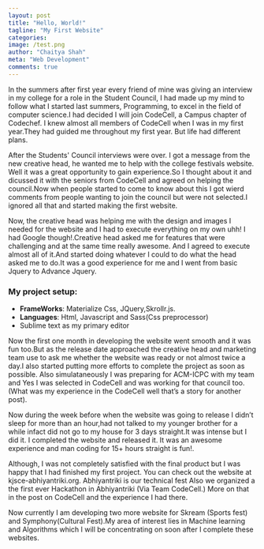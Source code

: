 ```yaml
---
layout: post
title: "Hello, World!"
tagline: "My First Website"
categories:
image: /test.png
author: "Chaitya Shah"
meta: "Web Development"
comments: true
---
```



In the summers after first year every friend of mine was giving an interview in my college for a role in the Student Council, I had made up my mind to follow what I started last summers, Programming,  to excel in the field of computer science.I had decided I will join CodeCell, a Campus chapter of Codechef. I knew almost all members of CodeCell when I was in my first year.They had guided me throughout my first year. But life had different plans.

After the Students' Council interviews were over. I got a message from the new creative head, he wanted me to help with the college festivals website. Well it was a great opportunity to gain experience.So I thought about it and dicussed it with the seniors from CodeCell and agreed on helping the council.Now when people started to come to know about this I got wierd comments from people wanting to join the council but were not selected.I ignored all that and started making the first website.

Now, the creative head was helping me with the design and images I needed for the website and I had to execute everything on my own uhh! I had Google though!.Creative head asked me for features that were challenging and at the same time really awesome. And I agreed to execute almost all of it.And started doing whatever I could to do what the head asked me to do.It was a good experience for me and I went from basic Jquery to Advance Jquery.


### My project setup:
- **FrameWorks**: Materialize Css, JQuery,Skrollr.js.
- **Languages**: Html, Javascript and Sass(Css preprocessor)
- Sublime text as my primary editor

Now the first one month in developing the website went smooth and it was fun too.But as the release date approached the creative head and marketing team use to ask me whether the website was ready or not almost twice a day.I also started putting more efforts to complete the project as soon as possible. Also simulataneously I was preparing for ACM-ICPC with my team and Yes I was selected in CodeCell and was working for that council too.(What was my experience in the CodeCell well that’s a story for another post).

Now during the week before when the website was going to release I didn’t sleep for more than an hour,had not talked to my younger brother for a while infact did not go to my house for 3 days straight.It was intense but I did it. I completed the website and released it. It was an awesome experience and man coding for 15+ hours straight is fun!.

Although, I was not completely satisfied with the final product but I was happy that I had finished my first project. You can check out the website at kjsce-abhiyantriki.org. Abhiyantriki is our technical fest Also we organized a the first ever Hackathon in Abhiyantriki (Via Team CodeCell.) More on that in the post on CodeCell and the experience I had there.

Now currently I am developing two more website for Skream (Sports fest) and Symphony(Cultural Fest).My area of interest lies in Machine learning and Algorithms which I will be concentrating on soon after I complete these websites.
